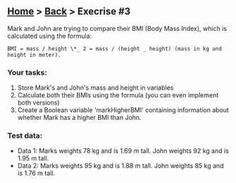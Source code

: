 ## [Home](../../../README.md) > [Back](../lesson.md) > Execrise #3

Mark and John are trying to compare their BMI (Body Mass Index), which is
calculated using the formula:

```
BMI = mass / height \*_ 2 = mass / (height _ height) (mass in kg and height in meter).
```

### Your tasks:

1. Store Mark's and John's mass and height in variables
2. Calculate both their BMIs using the formula (you can even implement both versions)
3. Create a Boolean variable 'markHigherBMI' containing information about whether Mark has a higher BMI than John.

### Test data:

- Data 1: Marks weights 78 kg and is 1.69 m tall. John weights 92 kg and is 1.95
  m tall.
- Data 2: Marks weights 95 kg and is 1.88 m tall. John weights 85 kg and is 1.76
  m tall.
